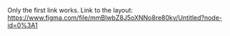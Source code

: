 Only the first link works.
Link to the layout: https://www.figma.com/file/mmBlwbZ8J5oXNNo8re80ky/Untitled?node-id=0%3A1
